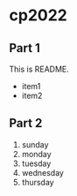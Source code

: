 # cp2022

## Part 1
This is README.
- item1
- item2

## Part 2
1. sunday
1. monday
1. tuesday
1. wednesday
1. thursday
